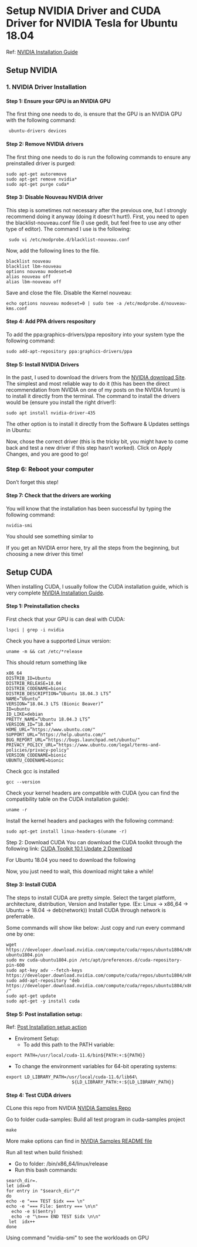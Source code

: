 # Setup NVIDIA Driver and CUDA Driver for NVIDIA Tesla for Ubuntu 18.04

Ref: [NVIDIA Installation Guide](https://docs.nvidia.com/cuda/cuda-installation-guide-linux/index.html)

## Setup NVIDIA 

### 1. NVIDIA Driver Installation
#### Step 1: Ensure your GPU is an NVIDIA GPU
The first thing one needs to do, is ensure that the GPU is an NVIDIA GPU with the following command:
```
 ubuntu-drivers devices
```
#### Step 2: Remove NVIDIA drivers
The first thing one needs to do is run the following commands to ensure any preinstalled driver is purged:
```
sudo apt-get autoremove
sudo apt-get remove nvidia*
sudo apt-get purge cuda*
```
#### Step 3: Disable Nouveau NVIDIA driver
This step is sometimes not necessary after the previous one, but I strongly recommend doing it anyway (doing it doesn’t hurt!).
First, you need to open the blacklist-nouveau.conf file (I use gedit, but feel free to use any other type of editor). The command I use is the following:
```
 sudo vi /etc/modprobe.d/blacklist-nouveau.conf
```
Now, add the following lines to the file.
```
blacklist nouveau
blacklist lbm-nouveau
options nouveau modeset=0
alias nouveau off
alias lbm-nouveau off
```
Save and close the file.
Disable the Kernel nouveau:
```
echo options nouveau modeset=0 | sudo tee -a /etc/modprobe.d/nouveau-kms.conf
```
#### Step 4: Add PPA drivers respository
To add the ppa:graphics-drivers/ppa repository into your system type the following command:
```
sudo add-apt-repository ppa:graphics-drivers/ppa
```
#### Step 5: Install NVIDIA Drivers
In the past, I used to download the drivers from the [NVIDIA download Site](https://www.nvidia.co.uk/Download/index.aspx?lang=en-uk).
The simplest and most reliable way to do it (this has been the direct recommendation from NVIDIA on one of my posts on the NVIDIA forum) is to install it directly from the terminal. The command to install the drivers would be (ensure you install the right driver!):
```
sudo apt install nvidia-driver-435
```
The other option is to install it directly from the Software & Updates settings in Ubuntu:

Now, chose the correct driver (this is the tricky bit, you might have to come back and test a new driver if this step hasn’t worked). Click on Apply Changes, and you are good to go!
### Step 6: Reboot your computer
Don’t forget this step!
#### Step 7: Check that the drivers are working
You will know that the installation has been successful by typing the following command:
```
nvidia-smi
```
You should see something similar to

If you get an NVIDIA error here, try all the steps from the beginning, but choosing a new driver this time!


## Setup CUDA

When installing CUDA, I usually follow the CUDA installation guide, which is very complete [NVIDIA Installation Guide](https://docs.nvidia.com/cuda/cuda-installation-guide-linux/index.html).
#### Step 1: Preinstallation checks
First check that your GPU is can deal with CUDA:
```
lspci | grep -i nvidia
```
Check you have a supported Linux version:
```
uname -m && cat /etc/*release
```
This should return something like
```
x86_64
DISTRIB_ID=Ubuntu
DISTRIB_RELEASE=18.04
DISTRIB_CODENAME=bionic
DISTRIB_DESCRIPTION=”Ubuntu 18.04.3 LTS”
NAME=”Ubuntu”
VERSION=”18.04.3 LTS (Bionic Beaver)”
ID=ubuntu
ID_LIKE=debian
PRETTY_NAME=”Ubuntu 18.04.3 LTS”
VERSION_ID=”18.04"
HOME_URL=”https://www.ubuntu.com/"
SUPPORT_URL=”https://help.ubuntu.com/"
BUG_REPORT_URL=”https://bugs.launchpad.net/ubuntu/"
PRIVACY_POLICY_URL=”https://www.ubuntu.com/legal/terms-and-policies/privacy-policy"
VERSION_CODENAME=bionic
UBUNTU_CODENAME=bionic
```
Check gcc is installed
```
gcc --version
```
Check your kernel headers are compatible with CUDA (you can find the compatibility table on the CUDA installation guide):
```
uname -r
```
Install the kernel headers and packages with the following command:
```
sudo apt-get install linux-headers-$(uname -r)
```
Step 2: Download CUDA
You can download the CUDA toolkit through the following link:
[CUDA Toolkit 10.1 Update 2 Download](https://developer.nvidia.com/cuda-downloads)

For Ubuntu 18.04 you need to download the following

Now, you just need to wait, this download might take a while!
#### Step 3: Install CUDA
The steps to install CUDA are pretty simple. 
Select the target platform, architecture, distribution, Version and Installer type. (Ex: Linux -> x86_64 -> Ubuntu -> 18.04 -> deb(network))
Install CUDA through network is preferrable.

Some commands will show like below:
Just copy and run every command one by one: 
```
wget https://developer.download.nvidia.com/compute/cuda/repos/ubuntu1804/x86_64/cuda-ubuntu1804.pin
sudo mv cuda-ubuntu1804.pin /etc/apt/preferences.d/cuda-repository-pin-600
sudo apt-key adv --fetch-keys https://developer.download.nvidia.com/compute/cuda/repos/ubuntu1804/x86_64/7fa2af80.pub
sudo add-apt-repository "deb https://developer.download.nvidia.com/compute/cuda/repos/ubuntu1804/x86_64/ /"
sudo apt-get update
sudo apt-get -y install cuda
```
#### Step 5: Post installation setup:
Ref: [Post Installation setup action](https://docs.nvidia.com/cuda/cuda-installation-guide-linux/index.html#post-installation-actions)
- Enviroment Setup: 
  - To add this path to the PATH variable:
 ``` 
 export PATH=/usr/local/cuda-11.6/bin${PATH:+:${PATH}}
```
- To change the environment variables for 64-bit operating systems:
```
export LD_LIBRARY_PATH=/usr/local/cuda-11.6/lib64\
                         ${LD_LIBRARY_PATH:+:${LD_LIBRARY_PATH}}
```
#### Step 4: Test CUDA drivers

CLone this repo from NVIDIA [NVIDIA Samples Repo](https://github.com/NVIDIA/cuda-samples)

Go to folder cuda-samples:
Build all test program in cuda-samples project
```
make
```
More make options can find in [NVIDIA Samples README file](https://github.com/NVIDIA/cuda-samples)

Run all test when build finished:
- Go to folder: /bin/x86_64/linux/release
- Run this bash commands:
```
search_dir=.
let idx=0
for entry in "$search_dir"/*
do
echo -e "=== TEST $idx === \n"
echo -e "=== File: $entry === \n\n"
  echo -e $($entry)
  echo -e "\n=== END TEST $idx \n\n"
 let  idx++
done
```

Using command "nvidia-smi" to see the workloads on GPU
